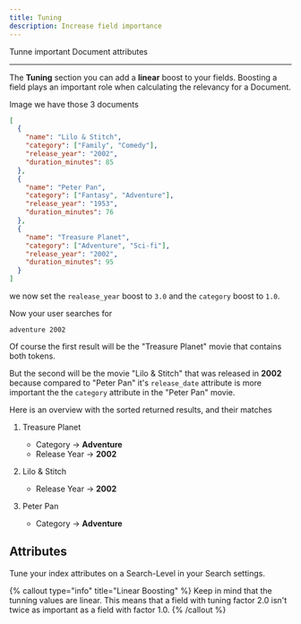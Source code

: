 ```yaml
---
title: Tuning
description: Increase field importance
---
```


Tunne important Document attributes

---

The **Tuning** section you can add a **linear** boost to your fields. Boosting
a field plays an important role when calculating the relevancy for a Document.

Image we have those 3 documents

```json
[
  {
    "name": "Lilo & Stitch",
    "category": ["Family", "Comedy"],
    "release_year": "2002",
    "duration_minutes": 85
  },
  {
    "name": "Peter Pan",
    "category": ["Fantasy", "Adventure"],
    "release_year": "1953",
    "duration_minutes": 76
  },
  {
    "name": "Treasure Planet",
    "category": ["Adventure", "Sci-fi"],
    "release_year": "2002",
    "duration_minutes": 95
  }
]
```

we now set the `realease_year` boost to `3.0` and the `category` boost to `1.0`.

Now your user searches for

```
adventure 2002
```

Of course the first result will be the "Treasure Planet" movie that contains both tokens.

But the second will be the movie "Lilo & Stitch" that was released in **2002** because compared to "Peter Pan" it's `release_date` attribute is more important the the `category` attribute in the "Peter Pan" movie.

Here is an overview with the sorted returned results, and their matches

1. Treasure Planet

   - Category -> **Adventure**
   - Release Year -> **2002**

1. Lilo & Stitch

   - Release Year -> **2002**

1. Peter Pan
   - Category -> **Adventure**

## Attributes

Tune your index attributes on a Search-Level in your Search settings.

{% callout type="info" title="Linear Boosting" %}
Keep in mind that the tunning values are linear. This means that a field
with tuning factor 2.0 isn't twice as important as a field with factor 1.0.
{% /callout %}
